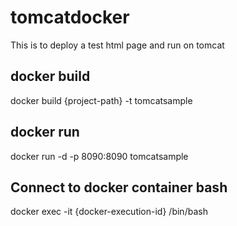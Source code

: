 # tomcatdocker
This is to deploy a test html page and run on tomcat

## docker build
docker build {project-path} -t tomcatsample

## docker run
docker run -d -p 8090:8090 tomcatsample

## Connect to docker container bash
docker exec -it {docker-execution-id} /bin/bash


